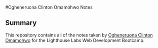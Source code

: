 #Ogheneruona Clinton Omamohwo Notes

## Summary 

This repository contains all of the notes taken by [Ogheneruona Clinton Omamohwo](https://github.com/clintonomamohwo) for the Lighthouse Labs Web Development Bootcamp.
